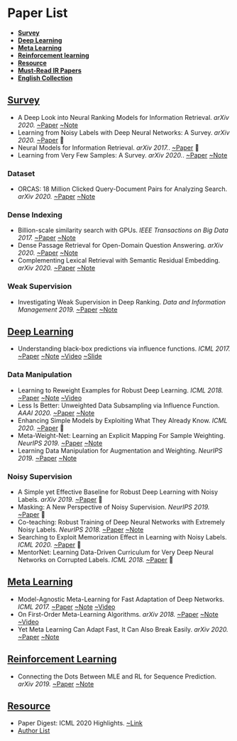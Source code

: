 # Paper List
- <a href="#Survey">**Survey**</a>
- <a href="#Deep-Learning">**Deep Learning**</a>
- <a href="#Meta-Learning">**Meta Learning**</a>
- <a href="#Reinforcement learning">**Reinforcement learning**</a>
- <a href="#Resource">**Resource**</a>
- **[Must-Read IR Papers](./IR_Papers.md)**
- **[English Collection](./English_Collection.md)**


## [Survey](#contents)

- A Deep Look into Neural Ranking Models for Information Retrieval. *arXiv 2020.* [~Paper](https://arxiv.org/pdf/1903.06902.pdf) [~Note](./PaperNote/2020_0911_0917.md)
- Learning from Noisy Labels with Deep Neural Networks: A Survey. *arXiv 2020.* [~Paper](https://arxiv.org/pdf/2007.08199.pdf) 🤔
- Neural Models for Information Retrieval. *arXiv 2017.*. [~Paper](https://arxiv.org/pdf/1705.01509.pdf) 🤔
- Learning from Very Few Samples: A Survey. *arXiv 2020.*. [~Paper](https://arxiv.org/pdf/2009.02653.pdf) [~Note](./PaperNote/2020_0911_0917.md)


### Dataset

- ORCAS: 18 Million Clicked Query-Document Pairs for Analyzing Search. *arXiv 2020.*  [~Paper](https://arxiv.org/pdf/2006.05324.pdf) [~Note](./PaperNote/2020_0831_0906.md)


### Dense Indexing

- Billion-scale similarity search with GPUs. *IEEE Transactions on Big Data 2017.* [~Paper](https://arxiv.org/pdf/1702.08734.pdf) [~Note](./PaperNote/2020_0831_0906.md)
- Dense Passage Retrieval for Open-Domain Question Answering. *arXiv 2020.* [~Paper](https://arxiv.org/pdf/2004.04906.pdf) [~Note](./PaperNote/2020_0831_0906.md)
- Complementing Lexical Retrieval with Semantic Residual Embedding. *arXiv 2020.* [~Paper](https://arxiv.org/pdf/2004.13969.pdf) [~Note](./PaperNote/2020_0831_0906.md)


### Weak Supervision
- Investigating Weak Supervision in Deep Ranking. *Data and Information Management 2019.* [~Paper](https://content.sciendo.com/configurable/contentpage/journals$002fdim$002f3$002f3$002farticle-p155.xml) [~Note](./PaperNote/2020_0911_0917.md)


## [Deep Learning](#contents)

- Understanding black-box predictions via influence functions. *ICML 2017.* [~Paper](https://arxiv.org/pdf/1703.04730.pdf) [~Note](./PaperNote/2020_0831_0906.md)  [~Video](https://www.youtube.com/watch?v=0w9fLX_T6tY) [~Slide](https://drive.google.com/file/d/1ZLY_9Wsk9MA0kXAoJDd6o1gbLvHhyPAn/view)


### Data Manipulation

- Learning to Reweight Examples for Robust Deep Learning. *ICML 2018.* [~Paper](https://arxiv.org/pdf/1803.09050.pdf) [~Note](./PaperNote/2020_0903_0910.md) [~Video](https://vimeo.com/287808016)
- Less Is Better: Unweighted Data Subsampling via Influence Function. *AAAI 2020.* [~Paper](https://arxiv.org/pdf/1912.01321.pdf) [~Note](./PaperNote/2020_0903_0910.md)
- Enhancing Simple Models by Exploiting What They Already Know. *ICML 2020.* [~Paper](https://proceedings.icml.cc/static/paper_files/icml/2020/126-Paper.pdf) 🤔
- Meta-Weight-Net: Learning an Explicit Mapping For Sample Weighting. *NeurIPS 2019.* [~Paper](https://arxiv.org/pdf/1902.07379.pdf) [~Note](./PaperNote/2020_0903_0910.md)
- Learning Data Manipulation for Augmentation and Weighting. *NeurIPS 2019.* [~Paper](https://arxiv.org/pdf/1910.12795.pdf) [~Note](./PaperNote/2020_0903_0910.md)


### Noisy Supervision

- A Simple yet Effective Baseline for Robust Deep Learning with Noisy Labels. *arXiv 2019.* [~Paper](https://arxiv.org/pdf/1909.09338.pdf) 🤔
- Masking: A New Perspective of Noisy Supervision. *NeurIPS 2019.* [~Paper](https://arxiv.org/pdf/1805.08193.pdf) 🤔
- Co-teaching: Robust Training of Deep Neural Networks with Extremely Noisy Labels. *NeurIPS 2018.* [~Paper](https://papers.nips.cc/paper/8072-co-teaching-robust-training-of-deep-neural-networks-with-extremely-noisy-labels.pdf) [~Note](./PaperNote/2020_0903_0910.md)
- Searching to Exploit Memorization Effect in Learning with Noisy Labels. *ICML 2020.* [~Paper](https://arxiv.org/pdf/1911.02377.pdf) 🤔
- MentorNet: Learning Data-Driven Curriculum for Very Deep Neural Networks on Corrupted Labels. *ICML 2018.* [~Paper](https://arxiv.org/pdf/1712.05055.pdf) 🤔


## [Meta Learning](#contents)

- Model-Agnostic Meta-Learning for Fast Adaptation of Deep Networks. *ICML 2017.* [~Paper](https://arxiv.org/pdf/1703.03400.pdf) [~Note](./PaperNote/2020_0903_0910.md) [~Video](https://www.bilibili.com/video/av46561029?p=40)
- On First-Order Meta-Learning Algorithms. *arXiv 2018.* [~Paper](https://arxiv.org/pdf/1803.02999.pdf)  [~Note](./PaperNote/2020_0903_0910.md) [~Video](https://www.bilibili.com/video/av46561029?p=40)
- Yet Meta Learning Can Adapt Fast, It Can Also Break Easily. *arXiv 2020.* [~Paper](https://arxiv.org/pdf/2009.01672.pdf) [~Note](./PaperNote/2020_0903_0910.md)


## [Reinforcement Learning](#contents)

- Connecting the Dots Between MLE and RL for Sequence Prediction. *arXiv 2019.* [~Paper](https://arxiv.org/pdf/1811.09740.pdf) [~Note](./PaperNote/2020_0903_0910.md)


## [Resource](#contents)

- Paper Digest: ICML 2020 Highlights. [~Link](https://www.paperdigest.org/2020/07/icml-2020-highlights/)
- [Author List](./Author_List.md)

